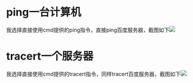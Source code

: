 # ping一台计算机

我选择直接使用cmd提供的ping指令，直接ping百度服务器，截图如下![](\截图\截图一.PNG)

# tracert一个服务器

我选择直接使用cmd提供的tracert指令，同样tracert百度服务器，截图如下![](\截图\截图二.PNG)